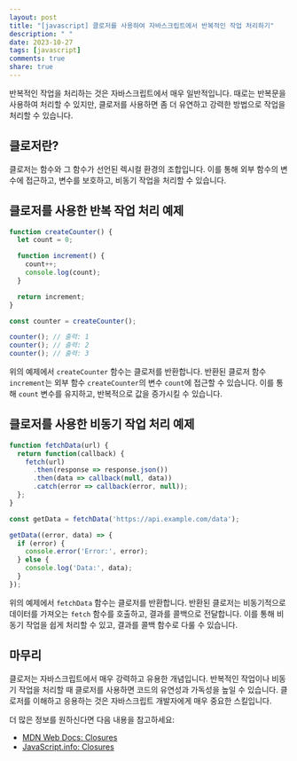 ```yaml
---
layout: post
title: "[javascript] 클로저를 사용하여 자바스크립트에서 반복적인 작업 처리하기"
description: " "
date: 2023-10-27
tags: [javascript]
comments: true
share: true
---
```


반복적인 작업을 처리하는 것은 자바스크립트에서 매우 일반적입니다. 때로는 반복문을 사용하여 처리할 수 있지만, 클로저를 사용하면 좀 더 유연하고 강력한 방법으로 작업을 처리할 수 있습니다.

## 클로저란?

클로저는 함수와 그 함수가 선언된 렉시컬 환경의 조합입니다. 이를 통해 외부 함수의 변수에 접근하고, 변수를 보호하고, 비동기 작업을 처리할 수 있습니다.

## 클로저를 사용한 반복 작업 처리 예제

```javascript
function createCounter() {
  let count = 0;

  function increment() {
    count++;
    console.log(count);
  }

  return increment;
}

const counter = createCounter();

counter(); // 출력: 1
counter(); // 출력: 2
counter(); // 출력: 3
```

위의 예제에서 `createCounter` 함수는 클로저를 반환합니다. 반환된 클로저 함수 `increment`는 외부 함수 `createCounter`의 변수 `count`에 접근할 수 있습니다. 이를 통해 `count` 변수를 유지하고, 반복적으로 값을 증가시킬 수 있습니다.

## 클로저를 사용한 비동기 작업 처리 예제

```javascript
function fetchData(url) {
  return function(callback) {
    fetch(url)
      .then(response => response.json())
      .then(data => callback(null, data))
      .catch(error => callback(error, null));
  };
}

const getData = fetchData('https://api.example.com/data');

getData((error, data) => {
  if (error) {
    console.error('Error:', error);
  } else {
    console.log('Data:', data);
  }
});
```

위의 예제에서 `fetchData` 함수는 클로저를 반환합니다. 반환된 클로저는 비동기적으로 데이터를 가져오는 `fetch` 함수를 호출하고, 결과를 콜백으로 전달합니다. 이를 통해 비동기 작업을 쉽게 처리할 수 있고, 결과를 콜백 함수로 다룰 수 있습니다.

## 마무리

클로저는 자바스크립트에서 매우 강력하고 유용한 개념입니다. 반복적인 작업이나 비동기 작업을 처리할 때 클로저를 사용하면 코드의 유연성과 가독성을 높일 수 있습니다. 클로저를 이해하고 응용하는 것은 자바스크립트 개발자에게 매우 중요한 스킬입니다.

더 많은 정보를 원하신다면 다음 내용을 참고하세요:

- [MDN Web Docs: Closures](https://developer.mozilla.org/en-US/docs/Web/JavaScript/Closures)
- [JavaScript.info: Closures](https://javascript.info/closure)